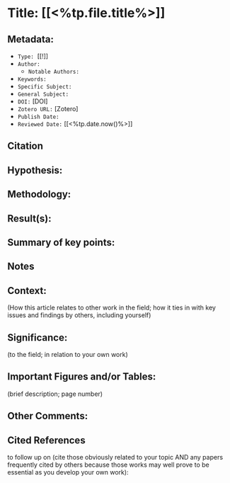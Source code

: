 


# **Title: [[<%tp.file.title%>]]**

## Metadata:

-   `Type:`  [[!]]
-   `Author:`
    -   `Notable Authors:`
-   `Keywords:`
-   `Specific Subject:`
-   `General Subject:`
-   `DOI:` [DOI]
-   `Zotero URL:` [Zotero]
-   `Publish Date:`
-   `Reviewed Date:` [[<%tp.date.now()%>]]

## Citation

## Hypothesis:

## Methodology:

## Result(s):

## Summary of key points:

## Notes

## Context:

(How this article relates to other work in the field; how it ties in with key issues and findings by others, including yourself)

## Significance:

(to the field; in relation to your own work)

## Important Figures and/or Tables:

(brief description; page number)

## Other Comments:

## Cited References

to follow up on (cite those obviously related to your topic AND any papers frequently cited by others because those works may well prove to be essential as you develop your own work):